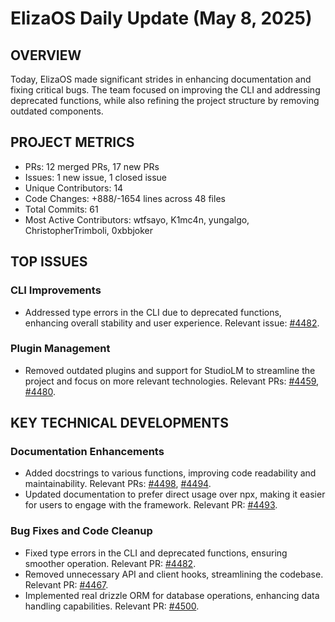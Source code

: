 # ElizaOS Daily Update (May 8, 2025)

## OVERVIEW 
Today, ElizaOS made significant strides in enhancing documentation and fixing critical bugs. The team focused on improving the CLI and addressing deprecated functions, while also refining the project structure by removing outdated components.

## PROJECT METRICS
- PRs: 12 merged PRs, 17 new PRs
- Issues: 1 new issue, 1 closed issue
- Unique Contributors: 14
- Code Changes: +888/-1654 lines across 48 files
- Total Commits: 61
- Most Active Contributors: wtfsayo, K1mc4n, yungalgo, ChristopherTrimboli, 0xbbjoker

## TOP ISSUES
### CLI Improvements
- Addressed type errors in the CLI due to deprecated functions, enhancing overall stability and user experience. Relevant issue: [#4482](https://github.com/elizaos/eliza/issues/4482).

### Plugin Management
- Removed outdated plugins and support for StudioLM to streamline the project and focus on more relevant technologies. Relevant PRs: [#4459](https://github.com/elizaos/eliza/pull/4459), [#4480](https://github.com/elizaos/eliza/pull/4480).

## KEY TECHNICAL DEVELOPMENTS
### Documentation Enhancements
- Added docstrings to various functions, improving code readability and maintainability. Relevant PRs: [#4498](https://github.com/elizaos/eliza/pull/4498), [#4494](https://github.com/elizaos/eliza/pull/4494).
- Updated documentation to prefer direct usage over npx, making it easier for users to engage with the framework. Relevant PR: [#4493](https://github.com/elizaos/eliza/pull/4493).

### Bug Fixes and Code Cleanup
- Fixed type errors in the CLI and deprecated functions, ensuring smoother operation. Relevant PR: [#4482](https://github.com/elizaos/eliza/pull/4482).
- Removed unnecessary API and client hooks, streamlining the codebase. Relevant PR: [#4467](https://github.com/elizaos/eliza/pull/4467).
- Implemented real drizzle ORM for database operations, enhancing data handling capabilities. Relevant PR: [#4500](https://github.com/elizaos/eliza/pull/4500).